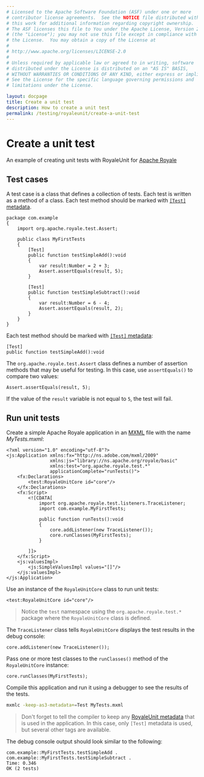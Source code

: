 ```yaml
---
# Licensed to the Apache Software Foundation (ASF) under one or more
# contributor license agreements.  See the NOTICE file distributed with
# this work for additional information regarding copyright ownership.
# The ASF licenses this file to You under the Apache License, Version 2.0
# (the "License"); you may not use this file except in compliance with
# the License.  You may obtain a copy of the License at
# 
# http://www.apache.org/licenses/LICENSE-2.0
# 
# Unless required by applicable law or agreed to in writing, software
# distributed under the License is distributed on an "AS IS" BASIS,
# WITHOUT WARRANTIES OR CONDITIONS OF ANY KIND, either express or implied.
# See the License for the specific language governing permissions and
# limitations under the License.

layout: docpage
title: Create a unit test
description: How to create a unit test
permalink: /testing/royaleunit/create-a-unit-test
---
```


# Create a unit test

An example of creating unit tests with RoyaleUnit for [Apache Royale](https://royale.apache.org/)

## Test cases

A test case is a class that defines a collection of tests. Each test is written as a method of a class. Each test method should be marked with [`[Test]` metadata](testing/royaleunit/metadata#test).

```as3
package com.example
{
	import org.apache.royale.test.Assert;

	public class MyFirstTests
	{
		[Test]
		public function testSimpleAdd():void
		{
			var result:Number = 2 + 3;
			Assert.assertEquals(result, 5);
		}
		
		[Test]
		public function testSimpleSubtract():void
		{
			var result:Number = 6 - 4;
			Assert.assertEquals(result, 2);
		}
	}
}
```

Each test method should be marked with [`[Test]` metadata](testing/royaleunit/metadata#test):

```as3
[Test]
public function testSimpleAdd():void
```

The `org.apache.royale.test.Assert` class defines a number of assertion methods that may be useful for testing. In this case, use `assertEquals()` to compare two values:

```as3
Assert.assertEquals(result, 5);
```

If the value of the `result` variable is not equal to `5`, the test will fail.

## Run unit tests

Create a simple Apache Royale application in an [MXML](features/mxml) file with the name *MyTests.mxml*:

```mxml
<?xml version="1.0" encoding="utf-8"?>
<js:Application xmlns:fx="http://ns.adobe.com/mxml/2009"
				xmlns:js="library://ns.apache.org/royale/basic" 
				xmlns:test="org.apache.royale.test.*" 
				applicationComplete="runTests()">
	<fx:Declarations>
		<test:RoyaleUnitCore id="core"/>
	</fx:Declarations>
	<fx:Script>
		<![CDATA[
			import org.apache.royale.test.listeners.TraceListener;
			import com.example.MyFirstTests;
			
			public function runTests():void
			{
				core.addListener(new TraceListener());
				core.runClasses(MyFirstTests);
			}
			
		]]>
	</fx:Script>
	<js:valuesImpl>
		<js:SimpleValuesImpl values="[]"/>
	</js:valuesImpl>
</js:Application>
```

Use an instance of the `RoyaleUnitCore` class to run unit tests:

```mxml
<test:RoyaleUnitCore id="core"/>
```

> Notice the `test` namespace using the `org.apache.royale.test.*` package where the `RoyaleUnitCore` class is defined.

The `TraceListener` class tells `RoyaleUnitCore` displays the test results in the debug console:

```as3
core.addListener(new TraceListener());
```

Pass one or more test classes to the `runClasses()` method of the `RoyaleUnitCore` instance:

```as3
core.runClasses(MyFirstTests);
```

Compile this application and run it using a debugger to see the results of the tests.

```sh
mxmlc -keep-as3-metadata+=Test MyTests.mxml
```

> Don't forget to tell the compiler to keep any [RoyaleUnit metadata](testing/royaleunit/metadata) that is used in the application. In this case, only `[Test]` metadata is used, but several other tags are available.

The debug console output should look similar to the following:

```
com.example::MyFirstTests.testSimpleAdd .
com.example::MyFirstTests.testSimpleSubtract .
Time: 0.346
OK (2 tests)
```